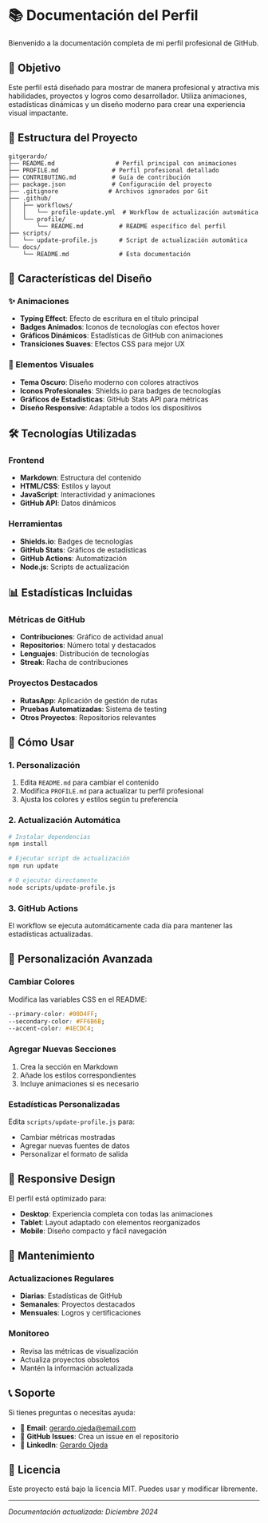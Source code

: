 # 📚 Documentación del Perfil

Bienvenido a la documentación completa de mi perfil profesional de GitHub.

## 🎯 Objetivo

Este perfil está diseñado para mostrar de manera profesional y atractiva mis habilidades, proyectos y logros como desarrollador. Utiliza animaciones, estadísticas dinámicas y un diseño moderno para crear una experiencia visual impactante.

## 📁 Estructura del Proyecto

```
gitgerardo/
├── README.md                 # Perfil principal con animaciones
├── PROFILE.md               # Perfil profesional detallado
├── CONTRIBUTING.md          # Guía de contribución
├── package.json             # Configuración del proyecto
├── .gitignore              # Archivos ignorados por Git
├── .github/
│   ├── workflows/
│   │   └── profile-update.yml  # Workflow de actualización automática
│   └── profile/
│       └── README.md          # README específico del perfil
├── scripts/
│   └── update-profile.js      # Script de actualización automática
└── docs/
    └── README.md              # Esta documentación
```

## 🎨 Características del Diseño

### ✨ Animaciones
- **Typing Effect**: Efecto de escritura en el título principal
- **Badges Animados**: Iconos de tecnologías con efectos hover
- **Gráficos Dinámicos**: Estadísticas de GitHub con animaciones
- **Transiciones Suaves**: Efectos CSS para mejor UX

### 🎯 Elementos Visuales
- **Tema Oscuro**: Diseño moderno con colores atractivos
- **Iconos Profesionales**: Shields.io para badges de tecnologías
- **Gráficos de Estadísticas**: GitHub Stats API para métricas
- **Diseño Responsive**: Adaptable a todos los dispositivos

## 🛠️ Tecnologías Utilizadas

### Frontend
- **Markdown**: Estructura del contenido
- **HTML/CSS**: Estilos y layout
- **JavaScript**: Interactividad y animaciones
- **GitHub API**: Datos dinámicos

### Herramientas
- **Shields.io**: Badges de tecnologías
- **GitHub Stats**: Gráficos de estadísticas
- **GitHub Actions**: Automatización
- **Node.js**: Scripts de actualización

## 📊 Estadísticas Incluidas

### Métricas de GitHub
- **Contribuciones**: Gráfico de actividad anual
- **Repositorios**: Número total y destacados
- **Lenguajes**: Distribución de tecnologías
- **Streak**: Racha de contribuciones

### Proyectos Destacados
- **RutasApp**: Aplicación de gestión de rutas
- **Pruebas Automatizadas**: Sistema de testing
- **Otros Proyectos**: Repositorios relevantes

## 🚀 Cómo Usar

### 1. Personalización
1. Edita `README.md` para cambiar el contenido
2. Modifica `PROFILE.md` para actualizar tu perfil profesional
3. Ajusta los colores y estilos según tu preferencia

### 2. Actualización Automática
```bash
# Instalar dependencias
npm install

# Ejecutar script de actualización
npm run update

# O ejecutar directamente
node scripts/update-profile.js
```

### 3. GitHub Actions
El workflow se ejecuta automáticamente cada día para mantener las estadísticas actualizadas.

## 🎨 Personalización Avanzada

### Cambiar Colores
Modifica las variables CSS en el README:
```css
--primary-color: #00D4FF;
--secondary-color: #FF6B6B;
--accent-color: #4ECDC4;
```

### Agregar Nuevas Secciones
1. Crea la sección en Markdown
2. Añade los estilos correspondientes
3. Incluye animaciones si es necesario

### Estadísticas Personalizadas
Edita `scripts/update-profile.js` para:
- Cambiar métricas mostradas
- Agregar nuevas fuentes de datos
- Personalizar el formato de salida

## 📱 Responsive Design

El perfil está optimizado para:
- **Desktop**: Experiencia completa con todas las animaciones
- **Tablet**: Layout adaptado con elementos reorganizados
- **Mobile**: Diseño compacto y fácil navegación

## 🔧 Mantenimiento

### Actualizaciones Regulares
- **Diarias**: Estadísticas de GitHub
- **Semanales**: Proyectos destacados
- **Mensuales**: Logros y certificaciones

### Monitoreo
- Revisa las métricas de visualización
- Actualiza proyectos obsoletos
- Mantén la información actualizada

## 📞 Soporte

Si tienes preguntas o necesitas ayuda:
- 📧 **Email**: gerardo.ojeda@email.com
- 💬 **GitHub Issues**: Crea un issue en el repositorio
- 🔗 **LinkedIn**: [Gerardo Ojeda](https://linkedin.com/in/gerardo-ojeda)

## 📄 Licencia

Este proyecto está bajo la licencia MIT. Puedes usar y modificar libremente.

---

*Documentación actualizada: Diciembre 2024*
